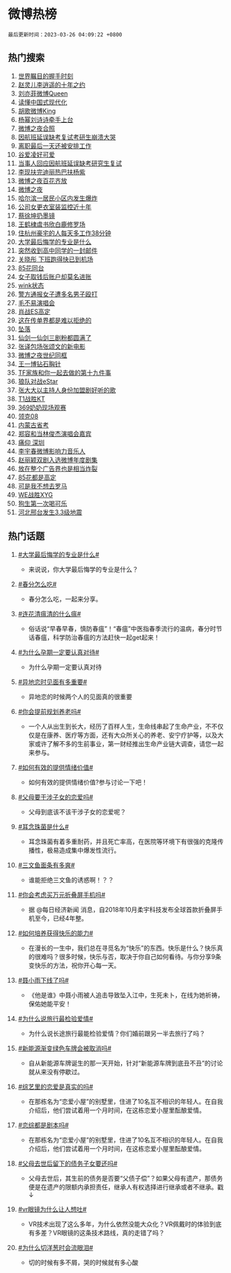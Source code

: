 # 微博热榜

`最后更新时间：2023-03-26 04:09:22 +0800`

## 热门搜索

1. [世界瞩目的握手时刻](https://m.weibo.cn/search?containerid=100103type%3D1%26t%3D10%26q%3D%23%E4%B8%96%E7%95%8C%E7%9E%A9%E7%9B%AE%E7%9A%84%E6%8F%A1%E6%89%8B%E6%97%B6%E5%88%BB%23&stream_entry_id=51&isnewpage=1&extparam=seat%3D1%26pos%3D0%26cate%3D10103%26c_type%3D51%26stream_entry_id%3D51%26filter_type%3Drealtimehot%26dgr%3D0%26display_time%3D1679774961%26pre_seqid%3D16797749611310481228&luicode=10000011&lfid=106003type%253D25%2526t%253D3%2526disable_hot%253D1%2526filter_type%253Drealtimehot)
1. [赵灵儿李逍遥的十年之约](https://m.weibo.cn/search?containerid=100103type%3D1%26t%3D10%26q%3D%E8%B5%B5%E7%81%B5%E5%84%BF%E6%9D%8E%E9%80%8D%E9%81%A5%E7%9A%84%E5%8D%81%E5%B9%B4%E4%B9%8B%E7%BA%A6&stream_entry_id=31&isnewpage=1&extparam=seat%3D1%26flag%3D16%26pos%3D0%26c_type%3D31%26filter_type%3Drealtimehot%26cate%3D5001%26dgr%3D0%26realpos%3D1%26stream_entry_id%3D31%26q%3D%25E8%25B5%25B5%25E7%2581%25B5%25E5%2584%25BF%25E6%259D%258E%25E9%2580%258D%25E9%2581%25A5%25E7%259A%2584%25E5%258D%2581%25E5%25B9%25B4%25E4%25B9%258B%25E7%25BA%25A6%26band_rank%3D1%26lcate%3D5001%26display_time%3D1679774961%26pre_seqid%3D16797749611310481228&luicode=10000011&lfid=106003type%253D25%2526t%253D3%2526disable_hot%253D1%2526filter_type%253Drealtimehot)
1. [刘亦菲微博Queen](https://m.weibo.cn/search?containerid=100103type%3D1%26t%3D10%26q%3D%23%E5%88%98%E4%BA%A6%E8%8F%B2%E5%BE%AE%E5%8D%9AQueen%23&stream_entry_id=31&isnewpage=1&extparam=seat%3D1%26flag%3D16%26pos%3D1%26c_type%3D31%26filter_type%3Drealtimehot%26cate%3D5001%26dgr%3D0%26realpos%3D2%26stream_entry_id%3D31%26q%3D%2523%25E5%2588%2598%25E4%25BA%25A6%25E8%258F%25B2%25E5%25BE%25AE%25E5%258D%259AQueen%2523%26band_rank%3D2%26lcate%3D5001%26display_time%3D1679774961%26pre_seqid%3D16797749611310481228&luicode=10000011&lfid=106003type%253D25%2526t%253D3%2526disable_hot%253D1%2526filter_type%253Drealtimehot)
1. [读懂中国式现代化](https://m.weibo.cn/search?containerid=100103type%3D1%26t%3D10%26q%3D%23%E8%AF%BB%E6%87%82%E4%B8%AD%E5%9B%BD%E5%BC%8F%E7%8E%B0%E4%BB%A3%E5%8C%96%23&stream_entry_id=31&isnewpage=1&extparam=seat%3D1%26flag%3D0%26pos%3D2%26c_type%3D31%26filter_type%3Drealtimehot%26cate%3D5001%26dgr%3D0%26realpos%3D3%26stream_entry_id%3D31%26q%3D%2523%25E8%25AF%25BB%25E6%2587%2582%25E4%25B8%25AD%25E5%259B%25BD%25E5%25BC%258F%25E7%258E%25B0%25E4%25BB%25A3%25E5%258C%2596%2523%26band_rank%3D3%26lcate%3D5001%26display_time%3D1679774961%26pre_seqid%3D16797749611310481228&luicode=10000011&lfid=106003type%253D25%2526t%253D3%2526disable_hot%253D1%2526filter_type%253Drealtimehot)
1. [胡歌微博King](https://m.weibo.cn/search?containerid=100103type%3D1%26t%3D10%26q%3D%23%E8%83%A1%E6%AD%8C%E5%BE%AE%E5%8D%9AKing%23&stream_entry_id=31&isnewpage=1&extparam=seat%3D1%26flag%3D16%26pos%3D3%26c_type%3D31%26filter_type%3Drealtimehot%26cate%3D5001%26dgr%3D0%26realpos%3D4%26stream_entry_id%3D31%26q%3D%2523%25E8%2583%25A1%25E6%25AD%258C%25E5%25BE%25AE%25E5%258D%259AKing%2523%26band_rank%3D4%26lcate%3D5001%26display_time%3D1679774961%26pre_seqid%3D16797749611310481228&luicode=10000011&lfid=106003type%253D25%2526t%253D3%2526disable_hot%253D1%2526filter_type%253Drealtimehot)
1. [杨幂刘诗诗牵手上台](https://m.weibo.cn/search?containerid=100103type%3D1%26t%3D10%26q%3D%23%E6%9D%A8%E5%B9%82%E5%88%98%E8%AF%97%E8%AF%97%E7%89%B5%E6%89%8B%E4%B8%8A%E5%8F%B0%23&stream_entry_id=31&isnewpage=1&extparam=seat%3D1%26flag%3D0%26pos%3D4%26c_type%3D31%26filter_type%3Drealtimehot%26cate%3D5001%26dgr%3D0%26realpos%3D5%26stream_entry_id%3D31%26q%3D%2523%25E6%259D%25A8%25E5%25B9%2582%25E5%2588%2598%25E8%25AF%2597%25E8%25AF%2597%25E7%2589%25B5%25E6%2589%258B%25E4%25B8%258A%25E5%258F%25B0%2523%26band_rank%3D5%26lcate%3D5001%26display_time%3D1679774961%26pre_seqid%3D16797749611310481228&luicode=10000011&lfid=106003type%253D25%2526t%253D3%2526disable_hot%253D1%2526filter_type%253Drealtimehot)
1. [微博之夜合照](https://m.weibo.cn/search?containerid=100103type%3D1%26t%3D10%26q%3D%23%E5%BE%AE%E5%8D%9A%E4%B9%8B%E5%A4%9C%E5%90%88%E7%85%A7%23&stream_entry_id=31&isnewpage=1&extparam=seat%3D1%26flag%3D16%26pos%3D5%26c_type%3D31%26filter_type%3Drealtimehot%26cate%3D5001%26dgr%3D0%26realpos%3D6%26stream_entry_id%3D31%26q%3D%2523%25E5%25BE%25AE%25E5%258D%259A%25E4%25B9%258B%25E5%25A4%259C%25E5%2590%2588%25E7%2585%25A7%2523%26band_rank%3D6%26lcate%3D5001%26display_time%3D1679774961%26pre_seqid%3D16797749611310481228&luicode=10000011&lfid=106003type%253D25%2526t%253D3%2526disable_hot%253D1%2526filter_type%253Drealtimehot)
1. [因航班延误缺考复试考研生崩溃大哭](https://m.weibo.cn/search?containerid=100103type%3D1%26t%3D10%26q%3D%23%E5%9B%A0%E8%88%AA%E7%8F%AD%E5%BB%B6%E8%AF%AF%E7%BC%BA%E8%80%83%E5%A4%8D%E8%AF%95%E8%80%83%E7%A0%94%E7%94%9F%E5%B4%A9%E6%BA%83%E5%A4%A7%E5%93%AD%23&stream_entry_id=31&isnewpage=1&extparam=seat%3D1%26flag%3D0%26pos%3D6%26c_type%3D31%26filter_type%3Drealtimehot%26cate%3D5001%26dgr%3D0%26realpos%3D7%26stream_entry_id%3D31%26q%3D%2523%25E5%259B%25A0%25E8%2588%25AA%25E7%258F%25AD%25E5%25BB%25B6%25E8%25AF%25AF%25E7%25BC%25BA%25E8%2580%2583%25E5%25A4%258D%25E8%25AF%2595%25E8%2580%2583%25E7%25A0%2594%25E7%2594%259F%25E5%25B4%25A9%25E6%25BA%2583%25E5%25A4%25A7%25E5%2593%25AD%2523%26band_rank%3D7%26lcate%3D5001%26display_time%3D1679774961%26pre_seqid%3D16797749611310481228&luicode=10000011&lfid=106003type%253D25%2526t%253D3%2526disable_hot%253D1%2526filter_type%253Drealtimehot)
1. [离职最后一天还被安排工作](https://m.weibo.cn/search?containerid=100103type%3D1%26t%3D10%26q%3D%23%E7%A6%BB%E8%81%8C%E6%9C%80%E5%90%8E%E4%B8%80%E5%A4%A9%E8%BF%98%E8%A2%AB%E5%AE%89%E6%8E%92%E5%B7%A5%E4%BD%9C%23&stream_entry_id=31&isnewpage=1&extparam=seat%3D1%26flag%3D0%26pos%3D7%26c_type%3D31%26filter_type%3Drealtimehot%26cate%3D5001%26dgr%3D0%26realpos%3D8%26stream_entry_id%3D31%26q%3D%2523%25E7%25A6%25BB%25E8%2581%258C%25E6%259C%2580%25E5%2590%258E%25E4%25B8%2580%25E5%25A4%25A9%25E8%25BF%2598%25E8%25A2%25AB%25E5%25AE%2589%25E6%258E%2592%25E5%25B7%25A5%25E4%25BD%259C%2523%26band_rank%3D8%26lcate%3D5001%26display_time%3D1679774961%26pre_seqid%3D16797749611310481228&luicode=10000011&lfid=106003type%253D25%2526t%253D3%2526disable_hot%253D1%2526filter_type%253Drealtimehot)
1. [谷爱凌好可爱](https://m.weibo.cn/search?containerid=100103type%3D1%26t%3D10%26q%3D%23%E8%B0%B7%E7%88%B1%E5%87%8C%E5%A5%BD%E5%8F%AF%E7%88%B1%23&stream_entry_id=31&isnewpage=1&extparam=seat%3D1%26flag%3D0%26pos%3D8%26c_type%3D31%26filter_type%3Drealtimehot%26cate%3D5001%26dgr%3D0%26realpos%3D9%26stream_entry_id%3D31%26q%3D%2523%25E8%25B0%25B7%25E7%2588%25B1%25E5%2587%258C%25E5%25A5%25BD%25E5%258F%25AF%25E7%2588%25B1%2523%26band_rank%3D9%26lcate%3D5001%26display_time%3D1679774961%26pre_seqid%3D16797749611310481228&luicode=10000011&lfid=106003type%253D25%2526t%253D3%2526disable_hot%253D1%2526filter_type%253Drealtimehot)
1. [当事人回应因航班延误缺考研究生复试](https://m.weibo.cn/search?containerid=100103type%3D1%26t%3D10%26q%3D%23%E5%BD%93%E4%BA%8B%E4%BA%BA%E5%9B%9E%E5%BA%94%E5%9B%A0%E8%88%AA%E7%8F%AD%E5%BB%B6%E8%AF%AF%E7%BC%BA%E8%80%83%E7%A0%94%E7%A9%B6%E7%94%9F%E5%A4%8D%E8%AF%95%23&stream_entry_id=31&isnewpage=1&extparam=seat%3D1%26flag%3D0%26pos%3D9%26c_type%3D31%26filter_type%3Drealtimehot%26cate%3D5001%26dgr%3D0%26realpos%3D10%26stream_entry_id%3D31%26q%3D%2523%25E5%25BD%2593%25E4%25BA%258B%25E4%25BA%25BA%25E5%259B%259E%25E5%25BA%2594%25E5%259B%25A0%25E8%2588%25AA%25E7%258F%25AD%25E5%25BB%25B6%25E8%25AF%25AF%25E7%25BC%25BA%25E8%2580%2583%25E7%25A0%2594%25E7%25A9%25B6%25E7%2594%259F%25E5%25A4%258D%25E8%25AF%2595%2523%26band_rank%3D10%26lcate%3D5001%26display_time%3D1679774961%26pre_seqid%3D16797749611310481228&luicode=10000011&lfid=106003type%253D25%2526t%253D3%2526disable_hot%253D1%2526filter_type%253Drealtimehot)
1. [李现扶完迪丽热巴扶杨紫](https://m.weibo.cn/search?containerid=100103type%3D1%26t%3D10%26q%3D%23%E6%9D%8E%E7%8E%B0%E6%89%B6%E5%AE%8C%E8%BF%AA%E4%B8%BD%E7%83%AD%E5%B7%B4%E6%89%B6%E6%9D%A8%E7%B4%AB%23&stream_entry_id=31&isnewpage=1&extparam=seat%3D1%26flag%3D2%26pos%3D10%26c_type%3D31%26filter_type%3Drealtimehot%26cate%3D5001%26dgr%3D0%26realpos%3D11%26stream_entry_id%3D31%26q%3D%2523%25E6%259D%258E%25E7%258E%25B0%25E6%2589%25B6%25E5%25AE%258C%25E8%25BF%25AA%25E4%25B8%25BD%25E7%2583%25AD%25E5%25B7%25B4%25E6%2589%25B6%25E6%259D%25A8%25E7%25B4%25AB%2523%26band_rank%3D11%26lcate%3D5001%26display_time%3D1679774961%26pre_seqid%3D16797749611310481228&luicode=10000011&lfid=106003type%253D25%2526t%253D3%2526disable_hot%253D1%2526filter_type%253Drealtimehot)
1. [微博之夜百花齐放](https://m.weibo.cn/search?containerid=100103type%3D1%26t%3D10%26q%3D%23%E5%BE%AE%E5%8D%9A%E4%B9%8B%E5%A4%9C%E7%99%BE%E8%8A%B1%E9%BD%90%E6%94%BE%23&stream_entry_id=31&isnewpage=1&extparam=seat%3D1%26flag%3D2%26pos%3D11%26c_type%3D31%26filter_type%3Drealtimehot%26cate%3D5001%26dgr%3D0%26realpos%3D12%26stream_entry_id%3D31%26q%3D%2523%25E5%25BE%25AE%25E5%258D%259A%25E4%25B9%258B%25E5%25A4%259C%25E7%2599%25BE%25E8%258A%25B1%25E9%25BD%2590%25E6%2594%25BE%2523%26band_rank%3D12%26lcate%3D5001%26display_time%3D1679774961%26pre_seqid%3D16797749611310481228&luicode=10000011&lfid=106003type%253D25%2526t%253D3%2526disable_hot%253D1%2526filter_type%253Drealtimehot)
1. [微博之夜](https://m.weibo.cn/search?containerid=100103type%3D1%26t%3D10%26q%3D%E5%BE%AE%E5%8D%9A%E4%B9%8B%E5%A4%9C&stream_entry_id=31&isnewpage=1&extparam=seat%3D1%26flag%3D0%26pos%3D12%26c_type%3D31%26filter_type%3Drealtimehot%26cate%3D5001%26dgr%3D0%26realpos%3D13%26stream_entry_id%3D31%26q%3D%25E5%25BE%25AE%25E5%258D%259A%25E4%25B9%258B%25E5%25A4%259C%26band_rank%3D13%26lcate%3D5001%26display_time%3D1679774961%26pre_seqid%3D16797749611310481228&luicode=10000011&lfid=106003type%253D25%2526t%253D3%2526disable_hot%253D1%2526filter_type%253Drealtimehot)
1. [哈尔滨一居民小区内发生爆炸](https://m.weibo.cn/search?containerid=100103type%3D1%26t%3D10%26q%3D%23%E5%93%88%E5%B0%94%E6%BB%A8%E4%B8%80%E5%B1%85%E6%B0%91%E5%B0%8F%E5%8C%BA%E5%86%85%E5%8F%91%E7%94%9F%E7%88%86%E7%82%B8%23&stream_entry_id=31&isnewpage=1&extparam=seat%3D1%26flag%3D0%26pos%3D13%26c_type%3D31%26filter_type%3Drealtimehot%26cate%3D5001%26dgr%3D0%26realpos%3D14%26stream_entry_id%3D31%26q%3D%2523%25E5%2593%2588%25E5%25B0%2594%25E6%25BB%25A8%25E4%25B8%2580%25E5%25B1%2585%25E6%25B0%2591%25E5%25B0%258F%25E5%258C%25BA%25E5%2586%2585%25E5%258F%2591%25E7%2594%259F%25E7%2588%2586%25E7%2582%25B8%2523%26band_rank%3D14%26lcate%3D5001%26display_time%3D1679774961%26pre_seqid%3D16797749611310481228&luicode=10000011&lfid=106003type%253D25%2526t%253D3%2526disable_hot%253D1%2526filter_type%253Drealtimehot)
1. [公司女更衣室装监控近十年](https://m.weibo.cn/search?containerid=100103type%3D1%26t%3D10%26q%3D%23%E5%85%AC%E5%8F%B8%E5%A5%B3%E6%9B%B4%E8%A1%A3%E5%AE%A4%E8%A3%85%E7%9B%91%E6%8E%A7%E8%BF%91%E5%8D%81%E5%B9%B4%23&stream_entry_id=31&isnewpage=1&extparam=seat%3D1%26flag%3D1%26pos%3D14%26c_type%3D31%26filter_type%3Drealtimehot%26cate%3D5001%26dgr%3D0%26realpos%3D15%26stream_entry_id%3D31%26q%3D%2523%25E5%2585%25AC%25E5%258F%25B8%25E5%25A5%25B3%25E6%259B%25B4%25E8%25A1%25A3%25E5%25AE%25A4%25E8%25A3%2585%25E7%259B%2591%25E6%258E%25A7%25E8%25BF%2591%25E5%258D%2581%25E5%25B9%25B4%2523%26band_rank%3D15%26lcate%3D5001%26display_time%3D1679774961%26pre_seqid%3D16797749611310481228&luicode=10000011&lfid=106003type%253D25%2526t%253D3%2526disable_hot%253D1%2526filter_type%253Drealtimehot)
1. [蔡徐坤扔墨镜](https://m.weibo.cn/search?containerid=100103type%3D1%26t%3D10%26q%3D%E8%94%A1%E5%BE%90%E5%9D%A4%E6%89%94%E5%A2%A8%E9%95%9C&stream_entry_id=31&isnewpage=1&extparam=seat%3D1%26flag%3D0%26pos%3D15%26c_type%3D31%26filter_type%3Drealtimehot%26cate%3D5001%26dgr%3D0%26realpos%3D16%26stream_entry_id%3D31%26q%3D%25E8%2594%25A1%25E5%25BE%2590%25E5%259D%25A4%25E6%2589%2594%25E5%25A2%25A8%25E9%2595%259C%26band_rank%3D16%26lcate%3D5001%26display_time%3D1679774961%26pre_seqid%3D16797749611310481228&luicode=10000011&lfid=106003type%253D25%2526t%253D3%2526disable_hot%253D1%2526filter_type%253Drealtimehot)
1. [王鹤棣虞书欣白鹿修罗场](https://m.weibo.cn/search?containerid=100103type%3D1%26t%3D10%26q%3D%23%E7%8E%8B%E9%B9%A4%E6%A3%A3%E8%99%9E%E4%B9%A6%E6%AC%A3%E7%99%BD%E9%B9%BF%E4%BF%AE%E7%BD%97%E5%9C%BA%23&stream_entry_id=31&isnewpage=1&extparam=seat%3D1%26flag%3D0%26pos%3D16%26c_type%3D31%26filter_type%3Drealtimehot%26cate%3D5001%26dgr%3D0%26realpos%3D17%26stream_entry_id%3D31%26q%3D%2523%25E7%258E%258B%25E9%25B9%25A4%25E6%25A3%25A3%25E8%2599%259E%25E4%25B9%25A6%25E6%25AC%25A3%25E7%2599%25BD%25E9%25B9%25BF%25E4%25BF%25AE%25E7%25BD%2597%25E5%259C%25BA%2523%26band_rank%3D17%26lcate%3D5001%26display_time%3D1679774961%26pre_seqid%3D16797749611310481228&luicode=10000011&lfid=106003type%253D25%2526t%253D3%2526disable_hot%253D1%2526filter_type%253Drealtimehot)
1. [住杭州豪宅的人每天多工作38分钟](https://m.weibo.cn/search?containerid=100103type%3D1%26t%3D10%26q%3D%23%E4%BD%8F%E6%9D%AD%E5%B7%9E%E8%B1%AA%E5%AE%85%E7%9A%84%E4%BA%BA%E6%AF%8F%E5%A4%A9%E5%A4%9A%E5%B7%A5%E4%BD%9C38%E5%88%86%E9%92%9F%23&stream_entry_id=31&isnewpage=1&extparam=seat%3D1%26flag%3D0%26pos%3D17%26c_type%3D31%26filter_type%3Drealtimehot%26cate%3D5001%26dgr%3D0%26realpos%3D18%26stream_entry_id%3D31%26q%3D%2523%25E4%25BD%258F%25E6%259D%25AD%25E5%25B7%259E%25E8%25B1%25AA%25E5%25AE%2585%25E7%259A%2584%25E4%25BA%25BA%25E6%25AF%258F%25E5%25A4%25A9%25E5%25A4%259A%25E5%25B7%25A5%25E4%25BD%259C38%25E5%2588%2586%25E9%2592%259F%2523%26band_rank%3D18%26lcate%3D5001%26display_time%3D1679774961%26pre_seqid%3D16797749611310481228&luicode=10000011&lfid=106003type%253D25%2526t%253D3%2526disable_hot%253D1%2526filter_type%253Drealtimehot)
1. [大学最后悔学的专业是什么](https://m.weibo.cn/search?containerid=100103type%3D1%26t%3D10%26q%3D%23%E5%A4%A7%E5%AD%A6%E6%9C%80%E5%90%8E%E6%82%94%E5%AD%A6%E7%9A%84%E4%B8%93%E4%B8%9A%E6%98%AF%E4%BB%80%E4%B9%88%23&stream_entry_id=31&isnewpage=1&extparam=seat%3D1%26flag%3D0%26pos%3D18%26c_type%3D31%26filter_type%3Drealtimehot%26cate%3D5001%26dgr%3D0%26realpos%3D19%26stream_entry_id%3D31%26q%3D%2523%25E5%25A4%25A7%25E5%25AD%25A6%25E6%259C%2580%25E5%2590%258E%25E6%2582%2594%25E5%25AD%25A6%25E7%259A%2584%25E4%25B8%2593%25E4%25B8%259A%25E6%2598%25AF%25E4%25BB%2580%25E4%25B9%2588%2523%26band_rank%3D19%26lcate%3D5001%26display_time%3D1679774961%26pre_seqid%3D16797749611310481228&luicode=10000011&lfid=106003type%253D25%2526t%253D3%2526disable_hot%253D1%2526filter_type%253Drealtimehot)
1. [突然收到高中同学的一封邮件](https://m.weibo.cn/search?containerid=100103type%3D1%26t%3D10%26q%3D%23%E7%AA%81%E7%84%B6%E6%94%B6%E5%88%B0%E9%AB%98%E4%B8%AD%E5%90%8C%E5%AD%A6%E7%9A%84%E4%B8%80%E5%B0%81%E9%82%AE%E4%BB%B6%23&stream_entry_id=31&isnewpage=1&extparam=seat%3D1%26flag%3D0%26pos%3D19%26c_type%3D31%26filter_type%3Drealtimehot%26cate%3D5001%26dgr%3D0%26realpos%3D20%26stream_entry_id%3D31%26q%3D%2523%25E7%25AA%2581%25E7%2584%25B6%25E6%2594%25B6%25E5%2588%25B0%25E9%25AB%2598%25E4%25B8%25AD%25E5%2590%258C%25E5%25AD%25A6%25E7%259A%2584%25E4%25B8%2580%25E5%25B0%2581%25E9%2582%25AE%25E4%25BB%25B6%2523%26band_rank%3D20%26lcate%3D5001%26display_time%3D1679774961%26pre_seqid%3D16797749611310481228&luicode=10000011&lfid=106003type%253D25%2526t%253D3%2526disable_hot%253D1%2526filter_type%253Drealtimehot)
1. [关晓彤 下班跑得快已到机场](https://m.weibo.cn/search?containerid=100103type%3D1%26t%3D10%26q%3D%E5%85%B3%E6%99%93%E5%BD%A4+%E4%B8%8B%E7%8F%AD%E8%B7%91%E5%BE%97%E5%BF%AB%E5%B7%B2%E5%88%B0%E6%9C%BA%E5%9C%BA&stream_entry_id=31&isnewpage=1&extparam=seat%3D1%26flag%3D0%26pos%3D20%26c_type%3D31%26filter_type%3Drealtimehot%26cate%3D5001%26dgr%3D0%26realpos%3D21%26stream_entry_id%3D31%26q%3D%25E5%2585%25B3%25E6%2599%2593%25E5%25BD%25A4%2520%25E4%25B8%258B%25E7%258F%25AD%25E8%25B7%2591%25E5%25BE%2597%25E5%25BF%25AB%25E5%25B7%25B2%25E5%2588%25B0%25E6%259C%25BA%25E5%259C%25BA%26band_rank%3D21%26lcate%3D5001%26display_time%3D1679774961%26pre_seqid%3D16797749611310481228&luicode=10000011&lfid=106003type%253D25%2526t%253D3%2526disable_hot%253D1%2526filter_type%253Drealtimehot)
1. [85花同台](https://m.weibo.cn/search?containerid=100103type%3D1%26t%3D10%26q%3D85%E8%8A%B1%E5%90%8C%E5%8F%B0&stream_entry_id=31&isnewpage=1&extparam=seat%3D1%26flag%3D0%26pos%3D21%26c_type%3D31%26filter_type%3Drealtimehot%26cate%3D5001%26dgr%3D0%26realpos%3D22%26stream_entry_id%3D31%26q%3D85%25E8%258A%25B1%25E5%2590%258C%25E5%258F%25B0%26band_rank%3D22%26lcate%3D5001%26display_time%3D1679774961%26pre_seqid%3D16797749611310481228&luicode=10000011&lfid=106003type%253D25%2526t%253D3%2526disable_hot%253D1%2526filter_type%253Drealtimehot)
1. [女子取钱后账户却莫名进账](https://m.weibo.cn/search?containerid=100103type%3D1%26t%3D10%26q%3D%23%E5%A5%B3%E5%AD%90%E5%8F%96%E9%92%B1%E5%90%8E%E8%B4%A6%E6%88%B7%E5%8D%B4%E8%8E%AB%E5%90%8D%E8%BF%9B%E8%B4%A6%23&stream_entry_id=31&isnewpage=1&extparam=seat%3D1%26flag%3D0%26pos%3D22%26c_type%3D31%26filter_type%3Drealtimehot%26cate%3D5001%26dgr%3D0%26realpos%3D23%26stream_entry_id%3D31%26q%3D%2523%25E5%25A5%25B3%25E5%25AD%2590%25E5%258F%2596%25E9%2592%25B1%25E5%2590%258E%25E8%25B4%25A6%25E6%2588%25B7%25E5%258D%25B4%25E8%258E%25AB%25E5%2590%258D%25E8%25BF%259B%25E8%25B4%25A6%2523%26band_rank%3D23%26lcate%3D5001%26display_time%3D1679774961%26pre_seqid%3D16797749611310481228&luicode=10000011&lfid=106003type%253D25%2526t%253D3%2526disable_hot%253D1%2526filter_type%253Drealtimehot)
1. [wink状态](https://m.weibo.cn/search?containerid=100103type%3D1%26t%3D10%26q%3D%23wink%E7%8A%B6%E6%80%81%23&stream_entry_id=31&isnewpage=1&extparam=seat%3D1%26flag%3D0%26pos%3D23%26c_type%3D31%26filter_type%3Drealtimehot%26cate%3D5001%26dgr%3D0%26realpos%3D24%26stream_entry_id%3D31%26q%3D%2523wink%25E7%258A%25B6%25E6%2580%2581%2523%26band_rank%3D24%26lcate%3D5001%26display_time%3D1679774961%26pre_seqid%3D16797749611310481228&luicode=10000011&lfid=106003type%253D25%2526t%253D3%2526disable_hot%253D1%2526filter_type%253Drealtimehot)
1. [警方通报女子遭多名男子殴打](https://m.weibo.cn/search?containerid=100103type%3D1%26t%3D10%26q%3D%23%E8%AD%A6%E6%96%B9%E9%80%9A%E6%8A%A5%E5%A5%B3%E5%AD%90%E9%81%AD%E5%A4%9A%E5%90%8D%E7%94%B7%E5%AD%90%E6%AE%B4%E6%89%93%23&stream_entry_id=31&isnewpage=1&extparam=seat%3D1%26flag%3D0%26pos%3D24%26c_type%3D31%26filter_type%3Drealtimehot%26cate%3D5001%26dgr%3D0%26realpos%3D25%26stream_entry_id%3D31%26q%3D%2523%25E8%25AD%25A6%25E6%2596%25B9%25E9%2580%259A%25E6%258A%25A5%25E5%25A5%25B3%25E5%25AD%2590%25E9%2581%25AD%25E5%25A4%259A%25E5%2590%258D%25E7%2594%25B7%25E5%25AD%2590%25E6%25AE%25B4%25E6%2589%2593%2523%26band_rank%3D25%26lcate%3D5001%26display_time%3D1679774961%26pre_seqid%3D16797749611310481228&luicode=10000011&lfid=106003type%253D25%2526t%253D3%2526disable_hot%253D1%2526filter_type%253Drealtimehot)
1. [毛不易演唱会](https://m.weibo.cn/search?containerid=100103type%3D1%26t%3D10%26q%3D%E6%AF%9B%E4%B8%8D%E6%98%93%E6%BC%94%E5%94%B1%E4%BC%9A&stream_entry_id=31&isnewpage=1&extparam=seat%3D1%26flag%3D0%26pos%3D25%26c_type%3D31%26filter_type%3Drealtimehot%26cate%3D5001%26dgr%3D0%26realpos%3D26%26stream_entry_id%3D31%26q%3D%25E6%25AF%259B%25E4%25B8%258D%25E6%2598%2593%25E6%25BC%2594%25E5%2594%25B1%25E4%25BC%259A%26band_rank%3D26%26lcate%3D5001%26display_time%3D1679774961%26pre_seqid%3D16797749611310481228&luicode=10000011&lfid=106003type%253D25%2526t%253D3%2526disable_hot%253D1%2526filter_type%253Drealtimehot)
1. [肖战ES高定](https://m.weibo.cn/search?containerid=100103type%3D1%26t%3D10%26q%3D%23%E8%82%96%E6%88%98ES%E9%AB%98%E5%AE%9A%23&stream_entry_id=31&isnewpage=1&extparam=seat%3D1%26flag%3D0%26pos%3D26%26c_type%3D31%26filter_type%3Drealtimehot%26cate%3D5001%26dgr%3D0%26realpos%3D27%26stream_entry_id%3D31%26q%3D%2523%25E8%2582%2596%25E6%2588%2598ES%25E9%25AB%2598%25E5%25AE%259A%2523%26band_rank%3D27%26lcate%3D5001%26display_time%3D1679774961%26pre_seqid%3D16797749611310481228&luicode=10000011&lfid=106003type%253D25%2526t%253D3%2526disable_hot%253D1%2526filter_type%253Drealtimehot)
1. [这在传单界都是难以拒绝的](https://m.weibo.cn/search?containerid=100103type%3D1%26t%3D10%26q%3D%23%E8%BF%99%E5%9C%A8%E4%BC%A0%E5%8D%95%E7%95%8C%E9%83%BD%E6%98%AF%E9%9A%BE%E4%BB%A5%E6%8B%92%E7%BB%9D%E7%9A%84%23&stream_entry_id=31&isnewpage=1&extparam=seat%3D1%26flag%3D0%26pos%3D27%26c_type%3D31%26filter_type%3Drealtimehot%26cate%3D5001%26dgr%3D0%26realpos%3D28%26stream_entry_id%3D31%26q%3D%2523%25E8%25BF%2599%25E5%259C%25A8%25E4%25BC%25A0%25E5%258D%2595%25E7%2595%258C%25E9%2583%25BD%25E6%2598%25AF%25E9%259A%25BE%25E4%25BB%25A5%25E6%258B%2592%25E7%25BB%259D%25E7%259A%2584%2523%26band_rank%3D28%26lcate%3D5001%26display_time%3D1679774961%26pre_seqid%3D16797749611310481228&luicode=10000011&lfid=106003type%253D25%2526t%253D3%2526disable_hot%253D1%2526filter_type%253Drealtimehot)
1. [坠落](https://m.weibo.cn/search?containerid=100103type%3D1%26t%3D10%26q%3D%E5%9D%A0%E8%90%BD&stream_entry_id=31&isnewpage=1&extparam=seat%3D1%26flag%3D0%26pos%3D28%26c_type%3D31%26filter_type%3Drealtimehot%26cate%3D5001%26dgr%3D0%26realpos%3D29%26stream_entry_id%3D31%26q%3D%25E5%259D%25A0%25E8%2590%25BD%26band_rank%3D29%26lcate%3D5001%26display_time%3D1679774961%26pre_seqid%3D16797749611310481228&luicode=10000011&lfid=106003type%253D25%2526t%253D3%2526disable_hot%253D1%2526filter_type%253Drealtimehot)
1. [仙剑一仙剑三剧粉都圆满了](https://m.weibo.cn/search?containerid=100103type%3D1%26t%3D10%26q%3D%E4%BB%99%E5%89%91%E4%B8%80%E4%BB%99%E5%89%91%E4%B8%89%E5%89%A7%E7%B2%89%E9%83%BD%E5%9C%86%E6%BB%A1%E4%BA%86&stream_entry_id=31&isnewpage=1&extparam=seat%3D1%26flag%3D0%26pos%3D29%26c_type%3D31%26filter_type%3Drealtimehot%26cate%3D5001%26dgr%3D0%26realpos%3D30%26stream_entry_id%3D31%26q%3D%25E4%25BB%2599%25E5%2589%2591%25E4%25B8%2580%25E4%25BB%2599%25E5%2589%2591%25E4%25B8%2589%25E5%2589%25A7%25E7%25B2%2589%25E9%2583%25BD%25E5%259C%2586%25E6%25BB%25A1%25E4%25BA%2586%26band_rank%3D30%26lcate%3D5001%26display_time%3D1679774961%26pre_seqid%3D16797749611310481228&luicode=10000011&lfid=106003type%253D25%2526t%253D3%2526disable_hot%253D1%2526filter_type%253Drealtimehot)
1. [张译包场张颂文的新电影](https://m.weibo.cn/search?containerid=100103type%3D1%26t%3D10%26q%3D%23%E5%BC%A0%E8%AF%91%E5%8C%85%E5%9C%BA%E5%BC%A0%E9%A2%82%E6%96%87%E7%9A%84%E6%96%B0%E7%94%B5%E5%BD%B1%23&stream_entry_id=31&isnewpage=1&extparam=seat%3D1%26flag%3D0%26pos%3D30%26c_type%3D31%26filter_type%3Drealtimehot%26cate%3D5001%26dgr%3D0%26realpos%3D31%26stream_entry_id%3D31%26q%3D%2523%25E5%25BC%25A0%25E8%25AF%2591%25E5%258C%2585%25E5%259C%25BA%25E5%25BC%25A0%25E9%25A2%2582%25E6%2596%2587%25E7%259A%2584%25E6%2596%25B0%25E7%2594%25B5%25E5%25BD%25B1%2523%26band_rank%3D31%26lcate%3D5001%26display_time%3D1679774961%26pre_seqid%3D16797749611310481228&luicode=10000011&lfid=106003type%253D25%2526t%253D3%2526disable_hot%253D1%2526filter_type%253Drealtimehot)
1. [微博之夜世纪同框](https://m.weibo.cn/search?containerid=100103type%3D1%26t%3D10%26q%3D%23%E5%BE%AE%E5%8D%9A%E4%B9%8B%E5%A4%9C%E4%B8%96%E7%BA%AA%E5%90%8C%E6%A1%86%23&stream_entry_id=31&isnewpage=1&extparam=seat%3D1%26flag%3D0%26pos%3D31%26c_type%3D31%26filter_type%3Drealtimehot%26cate%3D5001%26dgr%3D0%26realpos%3D32%26stream_entry_id%3D31%26q%3D%2523%25E5%25BE%25AE%25E5%258D%259A%25E4%25B9%258B%25E5%25A4%259C%25E4%25B8%2596%25E7%25BA%25AA%25E5%2590%258C%25E6%25A1%2586%2523%26band_rank%3D32%26lcate%3D5001%26display_time%3D1679774961%26pre_seqid%3D16797749611310481228&luicode=10000011&lfid=106003type%253D25%2526t%253D3%2526disable_hot%253D1%2526filter_type%253Drealtimehot)
1. [王一博钻石胸针](https://m.weibo.cn/search?containerid=100103type%3D1%26t%3D10%26q%3D%23%E7%8E%8B%E4%B8%80%E5%8D%9A%E9%92%BB%E7%9F%B3%E8%83%B8%E9%92%88%23&stream_entry_id=31&isnewpage=1&extparam=seat%3D1%26flag%3D0%26pos%3D32%26c_type%3D31%26filter_type%3Drealtimehot%26cate%3D5001%26dgr%3D0%26realpos%3D33%26stream_entry_id%3D31%26q%3D%2523%25E7%258E%258B%25E4%25B8%2580%25E5%258D%259A%25E9%2592%25BB%25E7%259F%25B3%25E8%2583%25B8%25E9%2592%2588%2523%26band_rank%3D33%26lcate%3D5001%26display_time%3D1679774961%26pre_seqid%3D16797749611310481228&luicode=10000011&lfid=106003type%253D25%2526t%253D3%2526disable_hot%253D1%2526filter_type%253Drealtimehot)
1. [TF家族和你一起去做的第十九件事](https://m.weibo.cn/search?containerid=100103type%3D1%26t%3D10%26q%3D%23TF%E5%AE%B6%E6%97%8F%E5%92%8C%E4%BD%A0%E4%B8%80%E8%B5%B7%E5%8E%BB%E5%81%9A%E7%9A%84%E7%AC%AC%E5%8D%81%E4%B9%9D%E4%BB%B6%E4%BA%8B%23&stream_entry_id=31&isnewpage=1&extparam=seat%3D1%26flag%3D0%26pos%3D33%26c_type%3D31%26filter_type%3Drealtimehot%26cate%3D5001%26dgr%3D0%26realpos%3D34%26stream_entry_id%3D31%26q%3D%2523TF%25E5%25AE%25B6%25E6%2597%258F%25E5%2592%258C%25E4%25BD%25A0%25E4%25B8%2580%25E8%25B5%25B7%25E5%258E%25BB%25E5%2581%259A%25E7%259A%2584%25E7%25AC%25AC%25E5%258D%2581%25E4%25B9%259D%25E4%25BB%25B6%25E4%25BA%258B%2523%26band_rank%3D34%26lcate%3D5001%26display_time%3D1679774961%26pre_seqid%3D16797749611310481228&luicode=10000011&lfid=106003type%253D25%2526t%253D3%2526disable_hot%253D1%2526filter_type%253Drealtimehot)
1. [狼队对战eStar](https://m.weibo.cn/search?containerid=100103type%3D1%26t%3D10%26q%3D%23%E7%8B%BC%E9%98%9F%E5%AF%B9%E6%88%98eStar%23&stream_entry_id=31&isnewpage=1&extparam=seat%3D1%26flag%3D0%26pos%3D34%26c_type%3D31%26filter_type%3Drealtimehot%26cate%3D5001%26dgr%3D0%26realpos%3D35%26stream_entry_id%3D31%26q%3D%2523%25E7%258B%25BC%25E9%2598%259F%25E5%25AF%25B9%25E6%2588%2598eStar%2523%26band_rank%3D35%26lcate%3D5001%26display_time%3D1679774961%26pre_seqid%3D16797749611310481228&luicode=10000011&lfid=106003type%253D25%2526t%253D3%2526disable_hot%253D1%2526filter_type%253Drealtimehot)
1. [张大大以主持人身份加盟剧好听的歌](https://m.weibo.cn/search?containerid=100103type%3D1%26t%3D10%26q%3D%23%E5%BC%A0%E5%A4%A7%E5%A4%A7%E4%BB%A5%E4%B8%BB%E6%8C%81%E4%BA%BA%E8%BA%AB%E4%BB%BD%E5%8A%A0%E7%9B%9F%E5%89%A7%E5%A5%BD%E5%90%AC%E7%9A%84%E6%AD%8C%23&stream_entry_id=31&isnewpage=1&extparam=seat%3D1%26flag%3D0%26pos%3D35%26c_type%3D31%26filter_type%3Drealtimehot%26cate%3D5001%26dgr%3D0%26realpos%3D36%26stream_entry_id%3D31%26q%3D%2523%25E5%25BC%25A0%25E5%25A4%25A7%25E5%25A4%25A7%25E4%25BB%25A5%25E4%25B8%25BB%25E6%258C%2581%25E4%25BA%25BA%25E8%25BA%25AB%25E4%25BB%25BD%25E5%258A%25A0%25E7%259B%259F%25E5%2589%25A7%25E5%25A5%25BD%25E5%2590%25AC%25E7%259A%2584%25E6%25AD%258C%2523%26band_rank%3D36%26lcate%3D5001%26display_time%3D1679774961%26pre_seqid%3D16797749611310481228&luicode=10000011&lfid=106003type%253D25%2526t%253D3%2526disable_hot%253D1%2526filter_type%253Drealtimehot)
1. [T1战胜KT](https://m.weibo.cn/search?containerid=100103type%3D1%26t%3D10%26q%3D%23T1%E6%88%98%E8%83%9CKT%23&stream_entry_id=31&isnewpage=1&extparam=seat%3D1%26flag%3D0%26pos%3D36%26c_type%3D31%26filter_type%3Drealtimehot%26cate%3D5001%26dgr%3D0%26realpos%3D37%26stream_entry_id%3D31%26q%3D%2523T1%25E6%2588%2598%25E8%2583%259CKT%2523%26band_rank%3D37%26lcate%3D5001%26display_time%3D1679774961%26pre_seqid%3D16797749611310481228&luicode=10000011&lfid=106003type%253D25%2526t%253D3%2526disable_hot%253D1%2526filter_type%253Drealtimehot)
1. [369奶奶现场观赛](https://m.weibo.cn/search?containerid=100103type%3D1%26t%3D10%26q%3D%23369%E5%A5%B6%E5%A5%B6%E7%8E%B0%E5%9C%BA%E8%A7%82%E8%B5%9B%23&stream_entry_id=31&isnewpage=1&extparam=seat%3D1%26flag%3D0%26pos%3D37%26c_type%3D31%26filter_type%3Drealtimehot%26cate%3D5001%26dgr%3D0%26realpos%3D38%26stream_entry_id%3D31%26q%3D%2523369%25E5%25A5%25B6%25E5%25A5%25B6%25E7%258E%25B0%25E5%259C%25BA%25E8%25A7%2582%25E8%25B5%259B%2523%26band_rank%3D38%26lcate%3D5001%26display_time%3D1679774961%26pre_seqid%3D16797749611310481228&luicode=10000011&lfid=106003type%253D25%2526t%253D3%2526disable_hot%253D1%2526filter_type%253Drealtimehot)
1. [领克08](https://m.weibo.cn/search?containerid=100103type%3D1%26t%3D10%26q%3D%E9%A2%86%E5%85%8B08&stream_entry_id=31&isnewpage=1&extparam=seat%3D1%26flag%3D0%26pos%3D38%26c_type%3D31%26filter_type%3Drealtimehot%26cate%3D5001%26dgr%3D0%26realpos%3D39%26stream_entry_id%3D31%26q%3D%25E9%25A2%2586%25E5%2585%258B08%26band_rank%3D39%26lcate%3D5001%26display_time%3D1679774961%26pre_seqid%3D16797749611310481228&luicode=10000011&lfid=106003type%253D25%2526t%253D3%2526disable_hot%253D1%2526filter_type%253Drealtimehot)
1. [内蒙古省考](https://m.weibo.cn/search?containerid=100103type%3D1%26t%3D10%26q%3D%E5%86%85%E8%92%99%E5%8F%A4%E7%9C%81%E8%80%83&stream_entry_id=31&isnewpage=1&extparam=seat%3D1%26flag%3D0%26pos%3D39%26c_type%3D31%26filter_type%3Drealtimehot%26cate%3D5001%26dgr%3D0%26realpos%3D40%26stream_entry_id%3D31%26q%3D%25E5%2586%2585%25E8%2592%2599%25E5%258F%25A4%25E7%259C%2581%25E8%2580%2583%26band_rank%3D40%26lcate%3D5001%26display_time%3D1679774961%26pre_seqid%3D16797749611310481228&luicode=10000011&lfid=106003type%253D25%2526t%253D3%2526disable_hot%253D1%2526filter_type%253Drealtimehot)
1. [郑容和当林俊杰演唱会嘉宾](https://m.weibo.cn/search?containerid=100103type%3D1%26t%3D10%26q%3D%23%E9%83%91%E5%AE%B9%E5%92%8C%E5%BD%93%E6%9E%97%E4%BF%8A%E6%9D%B0%E6%BC%94%E5%94%B1%E4%BC%9A%E5%98%89%E5%AE%BE%23&stream_entry_id=31&isnewpage=1&extparam=seat%3D1%26flag%3D0%26pos%3D40%26c_type%3D31%26filter_type%3Drealtimehot%26cate%3D5001%26dgr%3D0%26realpos%3D41%26stream_entry_id%3D31%26q%3D%2523%25E9%2583%2591%25E5%25AE%25B9%25E5%2592%258C%25E5%25BD%2593%25E6%259E%2597%25E4%25BF%258A%25E6%259D%25B0%25E6%25BC%2594%25E5%2594%25B1%25E4%25BC%259A%25E5%2598%2589%25E5%25AE%25BE%2523%26band_rank%3D41%26lcate%3D5001%26display_time%3D1679774961%26pre_seqid%3D16797749611310481228&luicode=10000011&lfid=106003type%253D25%2526t%253D3%2526disable_hot%253D1%2526filter_type%253Drealtimehot)
1. [痛仰 深圳](https://m.weibo.cn/search?containerid=100103type%3D1%26t%3D10%26q%3D%E7%97%9B%E4%BB%B0+%E6%B7%B1%E5%9C%B3&stream_entry_id=31&isnewpage=1&extparam=seat%3D1%26flag%3D0%26pos%3D41%26c_type%3D31%26filter_type%3Drealtimehot%26cate%3D5001%26dgr%3D0%26realpos%3D42%26stream_entry_id%3D31%26q%3D%25E7%2597%259B%25E4%25BB%25B0%2520%25E6%25B7%25B1%25E5%259C%25B3%26band_rank%3D42%26lcate%3D5001%26display_time%3D1679774961%26pre_seqid%3D16797749611310481228&luicode=10000011&lfid=106003type%253D25%2526t%253D3%2526disable_hot%253D1%2526filter_type%253Drealtimehot)
1. [李宇春微博影响力音乐人](https://m.weibo.cn/search?containerid=100103type%3D1%26t%3D10%26q%3D%23%E6%9D%8E%E5%AE%87%E6%98%A5%E5%BE%AE%E5%8D%9A%E5%BD%B1%E5%93%8D%E5%8A%9B%E9%9F%B3%E4%B9%90%E4%BA%BA%23&stream_entry_id=31&isnewpage=1&extparam=seat%3D1%26flag%3D0%26pos%3D42%26c_type%3D31%26filter_type%3Drealtimehot%26cate%3D5001%26dgr%3D0%26realpos%3D43%26stream_entry_id%3D31%26q%3D%2523%25E6%259D%258E%25E5%25AE%2587%25E6%2598%25A5%25E5%25BE%25AE%25E5%258D%259A%25E5%25BD%25B1%25E5%2593%258D%25E5%258A%259B%25E9%259F%25B3%25E4%25B9%2590%25E4%25BA%25BA%2523%26band_rank%3D43%26lcate%3D5001%26display_time%3D1679774961%26pre_seqid%3D16797749611310481228&luicode=10000011&lfid=106003type%253D25%2526t%253D3%2526disable_hot%253D1%2526filter_type%253Drealtimehot)
1. [赵丽颖双剧入选微博年度剧集](https://m.weibo.cn/search?containerid=100103type%3D1%26t%3D10%26q%3D%23%E8%B5%B5%E4%B8%BD%E9%A2%96%E5%8F%8C%E5%89%A7%E5%85%A5%E9%80%89%E5%BE%AE%E5%8D%9A%E5%B9%B4%E5%BA%A6%E5%89%A7%E9%9B%86%23&stream_entry_id=31&isnewpage=1&extparam=seat%3D1%26flag%3D0%26pos%3D43%26c_type%3D31%26filter_type%3Drealtimehot%26cate%3D5001%26dgr%3D0%26realpos%3D44%26stream_entry_id%3D31%26q%3D%2523%25E8%25B5%25B5%25E4%25B8%25BD%25E9%25A2%2596%25E5%258F%258C%25E5%2589%25A7%25E5%2585%25A5%25E9%2580%2589%25E5%25BE%25AE%25E5%258D%259A%25E5%25B9%25B4%25E5%25BA%25A6%25E5%2589%25A7%25E9%259B%2586%2523%26band_rank%3D44%26lcate%3D5001%26display_time%3D1679774961%26pre_seqid%3D16797749611310481228&luicode=10000011&lfid=106003type%253D25%2526t%253D3%2526disable_hot%253D1%2526filter_type%253Drealtimehot)
1. [放在整个广告界也是相当炸裂](https://m.weibo.cn/search?containerid=100103type%3D1%26t%3D10%26q%3D%23%E6%94%BE%E5%9C%A8%E6%95%B4%E4%B8%AA%E5%B9%BF%E5%91%8A%E7%95%8C%E4%B9%9F%E6%98%AF%E7%9B%B8%E5%BD%93%E7%82%B8%E8%A3%82%23&stream_entry_id=31&isnewpage=1&extparam=seat%3D1%26flag%3D0%26pos%3D44%26c_type%3D31%26filter_type%3Drealtimehot%26cate%3D5001%26dgr%3D0%26realpos%3D45%26stream_entry_id%3D31%26q%3D%2523%25E6%2594%25BE%25E5%259C%25A8%25E6%2595%25B4%25E4%25B8%25AA%25E5%25B9%25BF%25E5%2591%258A%25E7%2595%258C%25E4%25B9%259F%25E6%2598%25AF%25E7%259B%25B8%25E5%25BD%2593%25E7%2582%25B8%25E8%25A3%2582%2523%26band_rank%3D45%26lcate%3D5001%26display_time%3D1679774961%26pre_seqid%3D16797749611310481228&luicode=10000011&lfid=106003type%253D25%2526t%253D3%2526disable_hot%253D1%2526filter_type%253Drealtimehot)
1. [85花都是高定](https://m.weibo.cn/search?containerid=100103type%3D1%26t%3D10%26q%3D%2385%E8%8A%B1%E9%83%BD%E6%98%AF%E9%AB%98%E5%AE%9A%23&stream_entry_id=31&isnewpage=1&extparam=seat%3D1%26flag%3D0%26pos%3D45%26c_type%3D31%26filter_type%3Drealtimehot%26cate%3D5001%26dgr%3D0%26realpos%3D46%26stream_entry_id%3D31%26q%3D%252385%25E8%258A%25B1%25E9%2583%25BD%25E6%2598%25AF%25E9%25AB%2598%25E5%25AE%259A%2523%26band_rank%3D46%26lcate%3D5001%26display_time%3D1679774961%26pre_seqid%3D16797749611310481228&luicode=10000011&lfid=106003type%253D25%2526t%253D3%2526disable_hot%253D1%2526filter_type%253Drealtimehot)
1. [可是我不想去罗马](https://m.weibo.cn/search?containerid=100103type%3D1%26t%3D10%26q%3D%23%E5%8F%AF%E6%98%AF%E6%88%91%E4%B8%8D%E6%83%B3%E5%8E%BB%E7%BD%97%E9%A9%AC%23&stream_entry_id=31&isnewpage=1&extparam=seat%3D1%26flag%3D0%26pos%3D46%26c_type%3D31%26filter_type%3Drealtimehot%26cate%3D5001%26dgr%3D0%26realpos%3D47%26stream_entry_id%3D31%26q%3D%2523%25E5%258F%25AF%25E6%2598%25AF%25E6%2588%2591%25E4%25B8%258D%25E6%2583%25B3%25E5%258E%25BB%25E7%25BD%2597%25E9%25A9%25AC%2523%26band_rank%3D47%26lcate%3D5001%26display_time%3D1679774961%26pre_seqid%3D16797749611310481228&luicode=10000011&lfid=106003type%253D25%2526t%253D3%2526disable_hot%253D1%2526filter_type%253Drealtimehot)
1. [WE战胜XYG](https://m.weibo.cn/search?containerid=100103type%3D1%26t%3D10%26q%3D%23WE%E6%88%98%E8%83%9CXYG%23&stream_entry_id=31&isnewpage=1&extparam=seat%3D1%26flag%3D0%26pos%3D47%26c_type%3D31%26filter_type%3Drealtimehot%26cate%3D5001%26dgr%3D0%26realpos%3D48%26stream_entry_id%3D31%26q%3D%2523WE%25E6%2588%2598%25E8%2583%259CXYG%2523%26band_rank%3D48%26lcate%3D5001%26display_time%3D1679774961%26pre_seqid%3D16797749611310481228&luicode=10000011&lfid=106003type%253D25%2526t%253D3%2526disable_hot%253D1%2526filter_type%253Drealtimehot)
1. [狗生第一次喝可乐](https://m.weibo.cn/search?containerid=100103type%3D1%26t%3D10%26q%3D%23%E7%8B%97%E7%94%9F%E7%AC%AC%E4%B8%80%E6%AC%A1%E5%96%9D%E5%8F%AF%E4%B9%90%23&stream_entry_id=31&isnewpage=1&extparam=seat%3D1%26flag%3D1%26pos%3D48%26c_type%3D31%26filter_type%3Drealtimehot%26cate%3D5001%26dgr%3D0%26realpos%3D49%26stream_entry_id%3D31%26q%3D%2523%25E7%258B%2597%25E7%2594%259F%25E7%25AC%25AC%25E4%25B8%2580%25E6%25AC%25A1%25E5%2596%259D%25E5%258F%25AF%25E4%25B9%2590%2523%26band_rank%3D49%26lcate%3D5001%26display_time%3D1679774961%26pre_seqid%3D16797749611310481228&luicode=10000011&lfid=106003type%253D25%2526t%253D3%2526disable_hot%253D1%2526filter_type%253Drealtimehot)
1. [河北邢台发生3.3级地震](https://m.weibo.cn/search?containerid=100103type%3D1%26t%3D10%26q%3D%23%E6%B2%B3%E5%8C%97%E9%82%A2%E5%8F%B0%E5%8F%91%E7%94%9F3.3%E7%BA%A7%E5%9C%B0%E9%9C%87%23&stream_entry_id=31&isnewpage=1&extparam=seat%3D1%26flag%3D0%26pos%3D49%26c_type%3D31%26filter_type%3Drealtimehot%26cate%3D5001%26dgr%3D0%26realpos%3D50%26stream_entry_id%3D31%26q%3D%2523%25E6%25B2%25B3%25E5%258C%2597%25E9%2582%25A2%25E5%258F%25B0%25E5%258F%2591%25E7%2594%259F3.3%25E7%25BA%25A7%25E5%259C%25B0%25E9%259C%2587%2523%26band_rank%3D50%26lcate%3D5001%26display_time%3D1679774961%26pre_seqid%3D16797749611310481228&luicode=10000011&lfid=106003type%253D25%2526t%253D3%2526disable_hot%253D1%2526filter_type%253Drealtimehot)

## 热门话题

1. [#大学最后悔学的专业是什么#](https://m.weibo.cn/search?containerid=231522type%3D1%26t%3D10%26q%3D%23%E5%A4%A7%E5%AD%A6%E6%9C%80%E5%90%8E%E6%82%94%E5%AD%A6%E7%9A%84%E4%B8%93%E4%B8%9A%E6%98%AF%E4%BB%80%E4%B9%88%23&stream_entry_id=128&isnewpage=1&extparam=seat%3D1%26c_type%3D128%26pos%3D1-0-0%26cate%3D5004%26unitid%3D1679731618527%26lcate%3D5004%26dgr%3D0%26display_time%3D1679774962%26pre_seqid%3D167977496245103384258&luicode=10000011&lfid=231648_-_4)
    - 来说说，你大学最后悔学的专业是什么？

1. [#春分怎么吃#](https://m.weibo.cn/search?containerid=231522type%3D1%26t%3D10%26q%3D%23%E6%98%A5%E5%88%86%E6%80%8E%E4%B9%88%E5%90%83%23&stream_entry_id=128&isnewpage=1&extparam=seat%3D1%26c_type%3D128%26pos%3D1-0-1%26cate%3D5004%26unitid%3D1679753202156%26lcate%3D5004%26dgr%3D0%26display_time%3D1679774962%26pre_seqid%3D167977496245103384258&luicode=10000011&lfid=231648_-_4)
    - 春分怎么吃，一起来分享。

1. [#连花清瘟清的什么瘟#](https://m.weibo.cn/search?containerid=231522type%3D1%26t%3D10%26q%3D%23%E8%BF%9E%E8%8A%B1%E6%B8%85%E7%98%9F%E6%B8%85%E7%9A%84%E4%BB%80%E4%B9%88%E7%98%9F%23&stream_entry_id=128&isnewpage=1&extparam=seat%3D1%26c_type%3D128%26pos%3D1-0-2%26cate%3D5004%26unitid%3D1679657224692%26lcate%3D5004%26dgr%3D0%26display_time%3D1679774962%26pre_seqid%3D167977496245103384258&luicode=10000011&lfid=231648_-_4)
    - 俗话说“早春早春，慎防春瘟”！“春瘟”中医指春季流行的温病，春分时节话春瘟，科学防治春瘟的方法赶快一起get起来！

1. [#为什么孕期一定要认真对待#](https://m.weibo.cn/search?containerid=231522type%3D1%26t%3D10%26q%3D%23%E4%B8%BA%E4%BB%80%E4%B9%88%E5%AD%95%E6%9C%9F%E4%B8%80%E5%AE%9A%E8%A6%81%E8%AE%A4%E7%9C%9F%E5%AF%B9%E5%BE%85%23&stream_entry_id=128&isnewpage=1&extparam=seat%3D1%26c_type%3D128%26pos%3D1-0-3%26cate%3D5004%26unitid%3D1679637127672%26lcate%3D5004%26dgr%3D0%26display_time%3D1679774962%26pre_seqid%3D167977496245103384258&luicode=10000011&lfid=231648_-_4)
    - 为什么孕期一定要认真对待

1. [#异地恋时见面有多重要#](https://m.weibo.cn/search?containerid=231522type%3D1%26t%3D10%26q%3D%23%E5%BC%82%E5%9C%B0%E6%81%8B%E6%97%B6%E8%A7%81%E9%9D%A2%E6%9C%89%E5%A4%9A%E9%87%8D%E8%A6%81%23&stream_entry_id=128&isnewpage=1&extparam=seat%3D1%26c_type%3D128%26pos%3D1-0-4%26cate%3D5004%26unitid%3D1679583740666%26lcate%3D5004%26dgr%3D0%26display_time%3D1679774962%26pre_seqid%3D167977496245103384258&luicode=10000011&lfid=231648_-_4)
    - 异地恋的时候两个人的见面真的很重要

1. [#你会提前规划养老吗#](https://m.weibo.cn/search?containerid=231522type%3D1%26t%3D10%26q%3D%23%E4%BD%A0%E4%BC%9A%E6%8F%90%E5%89%8D%E8%A7%84%E5%88%92%E5%85%BB%E8%80%81%E5%90%97%23&stream_entry_id=128&isnewpage=1&extparam=seat%3D1%26c_type%3D128%26pos%3D1-0-5%26cate%3D5004%26unitid%3D1679670436244%26lcate%3D5004%26dgr%3D0%26display_time%3D1679774962%26pre_seqid%3D167977496245103384258&luicode=10000011&lfid=231648_-_4)
    - 一个人从出生到长大，经历了百样人生，生命线串起了生命产业，不不仅仅是在康养、医疗等方面，还有大众所关心的养老、安宁疗护等，以及大家或许了解不多的生前事业，第一财经推出生命产业链大调查，请您一起来参与。

1. [#如何有效的提供情绪价值#](https://m.weibo.cn/search?containerid=231522type%3D1%26t%3D10%26q%3D%23%E5%A6%82%E4%BD%95%E6%9C%89%E6%95%88%E7%9A%84%E6%8F%90%E4%BE%9B%E6%83%85%E7%BB%AA%E4%BB%B7%E5%80%BC%23&stream_entry_id=128&isnewpage=1&extparam=seat%3D1%26c_type%3D128%26pos%3D1-0-6%26cate%3D5004%26unitid%3D1679664165650%26lcate%3D5004%26dgr%3D0%26display_time%3D1679774962%26pre_seqid%3D167977496245103384258&luicode=10000011&lfid=231648_-_4)
    - 如何有效的提供情绪价值?参与讨论一下吧！

1. [#父母要干涉子女的恋爱吗#](https://m.weibo.cn/search?containerid=231522type%3D1%26t%3D10%26q%3D%23%E7%88%B6%E6%AF%8D%E8%A6%81%E5%B9%B2%E6%B6%89%E5%AD%90%E5%A5%B3%E7%9A%84%E6%81%8B%E7%88%B1%E5%90%97%23&stream_entry_id=128&isnewpage=1&extparam=seat%3D1%26c_type%3D128%26pos%3D1-0-7%26cate%3D5004%26unitid%3D1679650614170%26lcate%3D5004%26dgr%3D0%26display_time%3D1679774962%26pre_seqid%3D167977496245103384258&luicode=10000011&lfid=231648_-_4)
    - 父母到底该不该干涉子女的恋爱呢？

1. [#耳念珠菌是什么#](https://m.weibo.cn/search?containerid=231522type%3D1%26t%3D10%26q%3D%23%E8%80%B3%E5%BF%B5%E7%8F%A0%E8%8F%8C%E6%98%AF%E4%BB%80%E4%B9%88%23&stream_entry_id=128&isnewpage=1&extparam=seat%3D1%26c_type%3D128%26pos%3D1-0-8%26cate%3D5004%26unitid%3D1679614339691%26lcate%3D5004%26dgr%3D0%26display_time%3D1679774962%26pre_seqid%3D167977496245103384258&luicode=10000011&lfid=231648_-_4)
    - 耳念珠菌有着多重耐药，并且死亡率高，在医院等环境下有很强的克隆传播性，极易造成集中爆发性流行。

1. [#三文鱼面条有多爽#](https://m.weibo.cn/search?containerid=231522type%3D1%26t%3D10%26q%3D%23%E4%B8%89%E6%96%87%E9%B1%BC%E9%9D%A2%E6%9D%A1%E6%9C%89%E5%A4%9A%E7%88%BD%23&stream_entry_id=128&isnewpage=1&extparam=seat%3D1%26c_type%3D128%26pos%3D1-0-9%26cate%3D5004%26unitid%3D1679583745372%26lcate%3D5004%26dgr%3D0%26display_time%3D1679774962%26pre_seqid%3D167977496245103384258&luicode=10000011&lfid=231648_-_4)
    - 谁能拒绝三文鱼的诱惑啊！？？

1. [#你会考虑买万元折叠屏手机吗#](https://m.weibo.cn/search?containerid=231522type%3D1%26t%3D10%26q%3D%23%E4%BD%A0%E4%BC%9A%E8%80%83%E8%99%91%E4%B9%B0%E4%B8%87%E5%85%83%E6%8A%98%E5%8F%A0%E5%B1%8F%E6%89%8B%E6%9C%BA%E5%90%97%23&stream_entry_id=128&isnewpage=1&extparam=seat%3D1%26c_type%3D128%26pos%3D1-0-10%26cate%3D5004%26unitid%3D1679583748089%26lcate%3D5004%26dgr%3D0%26display_time%3D1679774962%26pre_seqid%3D167977496245103384258&luicode=10000011&lfid=231648_-_4)
    - 据 @每日经济新闻 消息，自2018年10月柔宇科技发布全球首款折叠屏手机至今，已经4年整。

1. [#如何培养获得快乐的能力#](https://m.weibo.cn/search?containerid=231522type%3D1%26t%3D10%26q%3D%23%E5%A6%82%E4%BD%95%E5%9F%B9%E5%85%BB%E8%8E%B7%E5%BE%97%E5%BF%AB%E4%B9%90%E7%9A%84%E8%83%BD%E5%8A%9B%23&stream_entry_id=128&isnewpage=1&extparam=seat%3D1%26c_type%3D128%26pos%3D1-0-11%26cate%3D5004%26unitid%3D1679703415548%26lcate%3D5004%26dgr%3D0%26display_time%3D1679774962%26pre_seqid%3D167977496245103384258&luicode=10000011&lfid=231648_-_4)
    - 在漫长的一生中，我们总在寻觅名为“快乐”的东西。快乐是什么？快乐真的很难吗？很多时候，快乐与否，取决于你自己如何看待。与你分享9条变快乐的方法，祝你开心每一天。 ​​​

1. [#聂小雨下线了吗#](https://m.weibo.cn/search?containerid=231522type%3D1%26t%3D10%26q%3D%23%E8%81%82%E5%B0%8F%E9%9B%A8%E4%B8%8B%E7%BA%BF%E4%BA%86%E5%90%97%23&stream_entry_id=128&isnewpage=1&extparam=seat%3D1%26c_type%3D128%26pos%3D1-0-12%26cate%3D5004%26unitid%3D1679631430933%26lcate%3D5004%26dgr%3D0%26display_time%3D1679774962%26pre_seqid%3D167977496245103384258&luicode=10000011&lfid=231648_-_4)
    - 《他是谁》中聂小雨被人追击导致坠入江中，生死未卜，在线为她祈祷，保佑她能平安！

1. [#为什么说旅行最检验爱情#](https://m.weibo.cn/search?containerid=231522type%3D1%26t%3D10%26q%3D%23%E4%B8%BA%E4%BB%80%E4%B9%88%E8%AF%B4%E6%97%85%E8%A1%8C%E6%9C%80%E6%A3%80%E9%AA%8C%E7%88%B1%E6%83%85%23&stream_entry_id=128&isnewpage=1&extparam=seat%3D1%26c_type%3D128%26pos%3D1-0-13%26cate%3D5004%26unitid%3D1679701009202%26lcate%3D5004%26dgr%3D0%26display_time%3D1679774962%26pre_seqid%3D167977496245103384258&luicode=10000011&lfid=231648_-_4)
    - 为什么说长途旅行最能检验爱情？你们婚前跟另一半去旅行了吗？

1. [#新能源渐变绿色车牌会被取消吗#](https://m.weibo.cn/search?containerid=231522type%3D1%26t%3D10%26q%3D%23%E6%96%B0%E8%83%BD%E6%BA%90%E6%B8%90%E5%8F%98%E7%BB%BF%E8%89%B2%E8%BD%A6%E7%89%8C%E4%BC%9A%E8%A2%AB%E5%8F%96%E6%B6%88%E5%90%97%23&stream_entry_id=128&isnewpage=1&extparam=seat%3D1%26c_type%3D128%26pos%3D1-0-14%26cate%3D5004%26unitid%3D1679735802350%26lcate%3D5004%26dgr%3D0%26display_time%3D1679774962%26pre_seqid%3D167977496245103384258&luicode=10000011&lfid=231648_-_4)
    - 自从新能源车牌诞生的那一天开始，针对“新能源车牌到底丑不丑”的讨论就从来没有停歇过。

1. [#综艺里的恋爱是真实的吗#](https://m.weibo.cn/search?containerid=231522type%3D1%26t%3D10%26q%3D%23%E7%BB%BC%E8%89%BA%E9%87%8C%E7%9A%84%E6%81%8B%E7%88%B1%E6%98%AF%E7%9C%9F%E5%AE%9E%E7%9A%84%E5%90%97%23&stream_entry_id=128&isnewpage=1&extparam=seat%3D1%26c_type%3D128%26pos%3D1-0-15%26cate%3D5004%26unitid%3D1679648845567%26lcate%3D5004%26dgr%3D0%26display_time%3D1679774962%26pre_seqid%3D167977496245103384258&luicode=10000011&lfid=231648_-_4)
    - 在那栋名为“恋爱小屋”的别墅里，住进了10名互不相识的年轻人。在自我介绍后，他们尝试着用一个月时间，在这栋恋爱小屋里酝酿爱情。

1. [#恋综都是剧本吗#](https://m.weibo.cn/search?containerid=231522type%3D1%26t%3D10%26q%3D%23%E6%81%8B%E7%BB%BC%E9%83%BD%E6%98%AF%E5%89%A7%E6%9C%AC%E5%90%97%23&stream_entry_id=128&isnewpage=1&extparam=seat%3D1%26c_type%3D128%26pos%3D1-0-16%26cate%3D5004%26unitid%3D1679648539810%26lcate%3D5004%26dgr%3D0%26display_time%3D1679774962%26pre_seqid%3D167977496245103384258&luicode=10000011&lfid=231648_-_4)
    - 在那栋名为“恋爱小屋”的别墅里，住进了10名互不相识的年轻人。在自我介绍后，他们尝试着用一个月时间，在这栋恋爱小屋里酝酿爱情。

1. [#父母去世后留下的债务子女要还吗#](https://m.weibo.cn/search?containerid=231522type%3D1%26t%3D10%26q%3D%23%E7%88%B6%E6%AF%8D%E5%8E%BB%E4%B8%96%E5%90%8E%E7%95%99%E4%B8%8B%E7%9A%84%E5%80%BA%E5%8A%A1%E5%AD%90%E5%A5%B3%E8%A6%81%E8%BF%98%E5%90%97%23&stream_entry_id=128&isnewpage=1&extparam=seat%3D1%26c_type%3D128%26pos%3D1-0-17%26cate%3D5004%26unitid%3D1679664175190%26lcate%3D5004%26dgr%3D0%26display_time%3D1679774962%26pre_seqid%3D167977496245103384258&luicode=10000011&lfid=231648_-_4)
    - 父母去世后，其生前的债务是否要“父债子偿”？如果父母有遗产，那债务便是在遗产的限额内承担责任，继承人有权选择进行继承或者不继承。戳↓

1. [#vr眼镜为什么让人想吐#](https://m.weibo.cn/search?containerid=231522type%3D1%26t%3D10%26q%3D%23vr%E7%9C%BC%E9%95%9C%E4%B8%BA%E4%BB%80%E4%B9%88%E8%AE%A9%E4%BA%BA%E6%83%B3%E5%90%90%23&stream_entry_id=128&isnewpage=1&extparam=seat%3D1%26c_type%3D128%26pos%3D1-0-18%26cate%3D5004%26unitid%3D1679651547199%26lcate%3D5004%26dgr%3D0%26display_time%3D1679774962%26pre_seqid%3D167977496245103384258&luicode=10000011&lfid=231648_-_4)
    - VR技术出现了这么多年，为什么依然没能大众化？VR佩戴时的体验到底有多差？VR眼镜的这条技术路线，真的走错了吗？

1. [#为什么切洋葱时会流眼泪#](https://m.weibo.cn/search?containerid=231522type%3D1%26t%3D10%26q%3D%23%E4%B8%BA%E4%BB%80%E4%B9%88%E5%88%87%E6%B4%8B%E8%91%B1%E6%97%B6%E4%BC%9A%E6%B5%81%E7%9C%BC%E6%B3%AA%23&stream_entry_id=128&isnewpage=1&extparam=seat%3D1%26c_type%3D128%26pos%3D1-0-19%26cate%3D5004%26unitid%3D1679644928336%26lcate%3D5004%26dgr%3D0%26display_time%3D1679774962%26pre_seqid%3D167977496245103384258&luicode=10000011&lfid=231648_-_4)
    - 切的时候有多不屑，哭的时候就有多心酸

